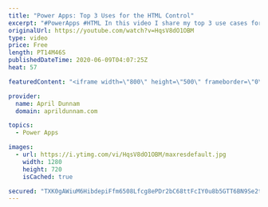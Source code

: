 ```yaml
---
title: "Power Apps: Top 3 Uses for the HTML Control"
excerpt: "#PowerApps #HTML In this video I share my top 3 use cases for the HTML Control in Power Apps.  This one control can really take your apps to the next level.  Learn how you can use this control for all kinds of uses in your apps like:  ✅ Custom Visuals  ✅ Displaying Rich Text from SharePoint ✅ Printing"
originalUrl: https://youtube.com/watch?v=HqsV8dO1OBM
type: video
price: Free
length: PT14M46S
publishedDateTime: 2020-06-09T04:07:25Z
heat: 57

featuredContent: "<iframe width=\"800\" height=\"500\" frameborder=\"0\" src=\"https://www.youtube.com/embed/HqsV8dO1OBM\" allow=\"accelerometer; autoplay; encrypted-media; gyroscope; picture-in-picture\" allowfullscreen></iframe>"

provider:
  name: April Dunnam
  domain: aprildunnam.com

topics:
  - Power Apps

images:
  - url: https://i.ytimg.com/vi/HqsV8dO1OBM/maxresdefault.jpg
    width: 1280
    height: 720
    isCached: true

secured: "TXK0gAWiuM6HibdepiFfm6508Lfcg8ePDr2bC68ttFcIY0u8b5GTT6BN9Se2tYcIYiVfY8eCC+0Lqt/bm0ZLLtoHV8CLxKKx+HUpBg07LcfCCnlfChUcfk7V1PiOH+LPgG62bBFGpOmkPBzjaeZTdEoQwTCi1cPpBG5tl6LHQ3pBbNDuAgsfQgYtPAR7GjBjy36dv+qZw3rhVnJhC+iYaHHLFPlysIV7cAsZUt2yZy2sELfB0qdljVG0qK4o9MjvZbmNjN54otEVWcG1h5P8gdbEOdhn6zSfCvui1QJKZQFX+Ae8FUsy1Ydjf1Q35NVs0cbFE10jkTW+EpD08xivnKPm2q25MtqNX14SB0q3BsQGmr6AFVT6DiEfErY3OB+8WEwGxKw6sib47I8548p7T3f+xLC+Bs7SdMakcC2p9Q4=;d6Ffkf3oNXa81anDXNvhXQ=="
---
```


